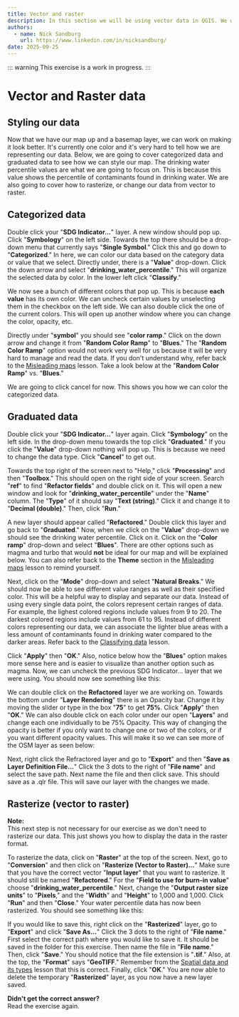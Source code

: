 ```yaml
---
title: Vector and raster
description: In this section we will be using vector data in QGIS. We will work with categorized data, graduated data, and then learn how to switch the data from vector to raster.
authors:
  - name: Nick Sandburg
    url: https://www.linkedin.com/in/nicksandburg/
date: 2025-09-25
---
```


::: warning
This exercise is a work in progress.
:::

# Vector and Raster data

## Styling our data
Now that we have our map up and a basemap layer, we can work on making it look better.
It's currently one color and it's very hard to tell how we are representing our data.
Below, we are going to cover categorized data and graduated data to see how we can style our map.
The drinking water percentile values are what we are going to focus on.
This is because this value shows the percentile of contaminants found in drinking water. 
We are also going to cover how to rasterize, or change our data from vector to raster.

## Categorized data
Double click your "**SDG Indicator...**" layer.
A new window should pop up.
Click "**Symbology**" on the left side.
Towards the top there should be a drop-down menu that currently says "**Single Symbol**."
Click this and go down to "**Categorized**."
In here, we can color our data based on the category data or value that we select. 
Directly under, there is a "**Value**" drop-down.
Click the down arrow and select "**drinking_water_percentile**."
This will organize the selected data by color.
In the lower left click "**Classify**."

We now see a bunch of different colors that pop up.
This is because **each value** has its own color.
We can uncheck certain values by unselecting them in the checkbox on the left side.
We can also double click the one of the current colors.
This will open up another window where you can change the color, opacity, etc.

Directly under "**symbol**" you should see "**color ramp**."
Click on the down arrow and change it from "**Random Color Ramp**" to "**Blues**."
The "**Random Color Ramp**" option would not work very well for us because it will be very hard to manage and read the data.
If you don't understand why, refer back to the [Misleading maps](/lessons/misleading) lesson.
Take a look below at the "**Random Color Ramp**" vs. "**Blues**."

<ContentFigure 
   :imgSrc="'/exercise_files/images/Categorized-color.png'"
   :description="'Categorized data (color)'"
   :style="{'width': '275px' }"
/>

<ContentFigure 
   :imgSrc="'/exercise_files/images/Categorized-blues.png'"
   :description="'Categorized data (blues)'"
   :style="{'width': '275px' }"
/>

We are going to click cancel for now.
This shows you how we can color the categorized data.

## Graduated data
Double click your "**SDG Indicator...**" layer again.
Click "**Symbology**" on the left side.
In the drop-down menu towards the top click "**Graduated**."
If you click the "**Value**" drop-down nothing will pop up.
This is because we need to change the data type.
Click "**Cancel**" to get out.

Towards the top right of the screen next to "Help," click "**Processing**" and then "**Toolbox**."
This should open on the right side of your screen.
Search "**ref**" to find "**Refactor fields**" and double click on it.
This will open a new window and look for "**drinking_water_percentile**" under the "**Name**" column.
The "**Type**" of it should say "**Text (string)**."
Click it and change it to "**Decimal (double)**."
Then, click "**Run**."

A new layer should appear called "**Refactored**."
Double click this layer and go back to "**Graduated**."
Now, when we click on the "**Value**" drop-down we should see the drinking water percentile.
Click on it.
Click on the "**Color ramp**" drop-down and select "**Blues**".
There are other options such as magma and turbo that would **not** be ideal for our map and will be explained below.
You can also refer back to the **Theme** section in the [Misleading maps](/lessons/misleading) lesson to remind yourself.

Next, click on the "**Mode**" drop-down and select "**Natural Breaks**."
We should now be able to see different value ranges as well as their specified color.
This will be a helpful way to display and separate our data.
Instead of using every single data point, the colors represent certain ranges of data.
For example, the lighest colored regions include values from 9 to 20. The darkest colored regions include values from 61 to 95.
Instead of different colors representing our data, we can associate the lighter blue areas with a less amount of contaminants found in drinking water compared to the darker areas.
Refer back to the [Classifying data](/lessons/classification) lesson.

Click "**Apply**" then "**OK**."
Also, notice below how the "**Blues**" option makes more sense here and is easier to visualize than another option such as magma.
Now, we can uncheck the previous SDG Indicator... layer that we were using.
You should now see something like this:

<ContentFigure 
   :imgSrc="'/exercise_files/images/Graduated-blue.png'"
   :description="'Graduated data (blues)'"
   :style="{'width': '275px' }"
/>

<ContentFigure 
   :imgSrc="'/exercise_files/images/pic5.png'"
   :description="'Graduated data (magma)'"
   :style="{'width': '275px' }"
/>

We can double click on the **Refactored** layer we are working on.
Towards the bottom under "**Layer Rendering**" there is an Opacity bar.
Change it by moving the slider or type in the box "**75**" to get **75%**.
Click "**Apply**" then "**OK**."
We can also double click on each color under our open "**Layers**" and change each one individually to be 75% Opacity.
This way of changing the opacity is better if you only want to change one or two of the colors, or if you want different opacity values.
This will make it so we can see more of the OSM layer as seen below:

<ContentFigure 
   :imgSrc="'/exercise_files/images/Graduated-blue-75opacity.png'"
   :description="'Graduated data (blues 75% Opacity)'"
   :style="{'width': '275px' }"
/>

Next, right click the Refractored layer and go to "**Export**" and then "**Save as Layer Definition File...**"
Click the 3 dots to the right of "**File name**" and select the save path.
Next name the file and then click save.
This should save as a .qlr file.
This will save our layer with the changes we made.

## Rasterize (vector to raster)
**Note:** <br>
This next step is not necessary for our exercise as we don't need to rasterize our data.
This just shows you how to display the data in the raster format.

To rasterize the data, click on "**Raster**" at the top of the screen.
Next, go to "**Conversion**" and then click on "**Rasterize (Vector to Raster)...**"
Make sure that you have the correct vector "**Input layer**" that you want  to rasterize.
It should still be named "**Refactored**."
For the "**Field to use for burn-in value**" choose "**drinking_water_percentile**." Next, change the "**Output raster size units**" to "**Pixels**," and the "**Width**" and "**Height**" to 1,000 and 1,000.
Click "**Run**" and then "**Close**."
Your water percentile data has now been rasterized.
You should see something like this:

<ContentFigure 
   :imgSrc="'/exercise_files/images/pic7.png'"
   :description="'Rasterized Layer'"
   :style="{'width': '275px' }"
/>

If you would like to save this, right click on the "**Rasterized**" layer, go to "**Export**" and click "**Save As...**"
Click the 3 dots to the right of "**File name**."
First select the correct path where you would like to save it.
It should be saved in the folder for this exercise.
Then name the file in "**File name**."
Then, click "**Save**."
You should notice that the file extension is "**.tif**."
Also, at the top, the "**Format**" says "**GeoTIFF**."
Remember from the [Spatial data and its types](/lessons/spatial-data#types-of-spatial-data) lesson that this is correct.
Finally, click "**OK**."
You are now able to delete the temporary "**Rasterized**" layer, as you now have a new layer saved.

<Quiz :quiz-data="{
  questions: [
    {
      question: 'Which color ramp is better to use for our exercise?',
      options: [
        {
          answer: 'random color ramp',
          key: 1
        },
        {
          answer: 'blues',
          key: 2
        }
      ],
      correctAnswer: 2
    },
    {
      question: 'What does rasterized data refer to?',
      options: [
        {
          answer: 'data changed from vector to raster',
          key: 1
        },
        {
          answer: 'data changed from raster to vector',
          key: 2
        }
      ],
      correctAnswer: 1
    },
  ]
}" />

**Didn't get the correct answer?** <br>
Read the exercise again.

<!--
<p>
<a href="https://www.inaturalist.org/"> iNaturalist</a>.
</p>
-->